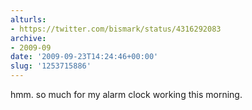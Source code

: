 ```yaml
---
alturls:
- https://twitter.com/bismark/status/4316292083
archive:
- 2009-09
date: '2009-09-23T14:24:46+00:00'
slug: '1253715886'
---
```


hmm. so much for my alarm clock working this morning.

